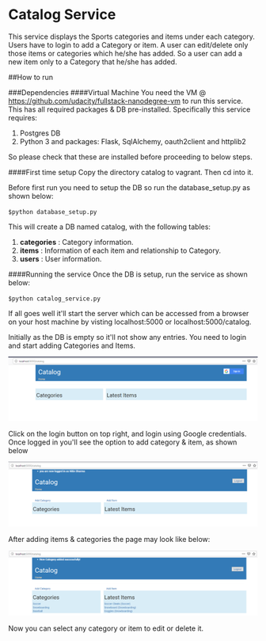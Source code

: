 # Catalog Service

This service displays the Sports categories and items under each category.
Users have to login to add a Category or item. A user can edit/delete only those items or categories which he/she has added.
So a user can add a new item only to a Category that he/she has added.

##How to run

###Dependencies
####Virtual Machine
You need the VM @ https://github.com/udacity/fullstack-nanodegree-vm to run this service.
This has all required packages & DB pre-installed.
Specifically this service requires:
1. Postgres DB
2. Python 3 and packages: Flask, SqlAlchemy, oauth2client and httplib2

So please check that these are installed before proceeding to below steps.

####First time setup
Copy the directory catalog to vagrant. Then cd into it.

Before first run you need to setup the DB so run the database_setup.py as shown below:

`$python database_setup.py`

This will create a DB named catalog, with the following tables:
1. **categories** : Category information.
2. **items** : Information of each item and relationship to Category.
3. **users** : User information.


####Running the service
Once the DB is setup, run the service as shown below:

`$python catalog_service.py`

If all goes well it'll start the server which can be accessed from a browser on your host machine by visting 
localhost:5000 or localhost:5000/catalog.

Initially as the DB is empty so it'll not show any entries. You need to login and start adding Categories and Items.


![Home page without data](docs/images/main_not_logged_in.png)


Click on the login button on top right, and login using Google credentials. Once logged in you'll see the option to add category & item, as shown below

 ![Home page logged in](docs/images/main_logged_in.png)
 
After adding items & categories the page may look like below:

 ![Home page logged in](docs/images/main_with_data.png)
 
 Now you can select any category or item to edit or delete it.